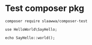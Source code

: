 # Test composer pkg

`composer require slaawwa/composer-test`

`use HelloWorld\SayHello;`

`echo SayHello::world();`

